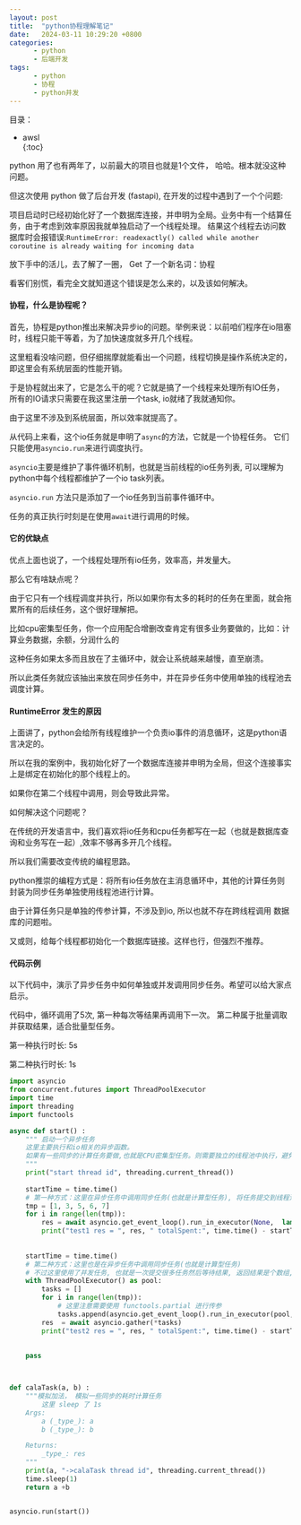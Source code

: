 ```yaml
---
layout: post
title:  "python协程理解笔记"
date:   2024-03-11 10:29:20 +0800
categories:
      - python
      - 后端开发
tags:
      - python
      - 协程
      - python并发
---
```



目录：
* awsl  
{:toc}

python 用了也有两年了，以前最大的项目也就是1个文件， 哈哈。根本就没这种问题。

但这次使用 python 做了后台开发 (fastapi), 在开发的过程中遇到了一个个问题:

项目启动时已经初始化好了一个数据库连接，并申明为全局。业务中有一个结算任务，由于考虑到效率原因我就单独启动了一个线程处理。
结果这个线程去访问数据库时会报错误:`RuntimeError: readexactly() called while another coroutine is already waiting for incoming data`

放下手中的活儿，去了解了一圈， Get 了一个新名词：协程

看客们别慌，看完全文就知道这个错误是怎么来的，以及该如何解决。

#### 协程，什么是协程呢？

首先，协程是python推出来解决异步io的问题。举例来说：以前咱们程序在io阻塞时，线程只能干等着，为了加快速度就多开几个线程。

这里粗看没啥问题，但仔细揣摩就能看出一个问题，线程切换是操作系统决定的，即这里会有系统层面的性能开销。

于是协程就出来了，它是怎么干的呢？它就是搞了一个线程来处理所有IO任务，所有的IO请求只需要在我这里注册一个task, io就绪了我就通知你。

由于这里不涉及到系统层面，所以效率就提高了。

从代码上来看，这个io任务就是申明了`async`的方法，它就是一个协程任务。 它们只能使用`asyncio.run`来进行调度执行。

`asyncio`主要是维护了事件循环机制，也就是当前线程的io任务列表, 可以理解为python中每个线程都维护了一个io task列表。

`asyncio.run` 方法只是添加了一个io任务到当前事件循环中。

任务的真正执行时刻是在使用`await`进行调用的时候。 

#### 它的优缺点
优点上面也说了，一个线程处理所有io任务，效率高，并发量大。

那么它有啥缺点呢？

由于它只有一个线程调度并执行，所以如果你有太多的耗时的任务在里面，就会拖累所有的后续任务，这个很好理解把。

比如cpu密集型任务，你一个应用配合增删改查肯定有很多业务要做的，比如：计算业务数据，余额，分润什么的

这种任务如果太多而且放在了主循环中，就会让系统越来越慢，直至崩溃。

所以此类任务就应该抽出来放在同步任务中，并在异步任务中使用单独的线程池去调度计算。

#### RuntimeError 发生的原因
上面讲了，python会给所有线程维护一个负责io事件的消息循环，这是python语言决定的。

所以在我的案例中，我初始化好了一个数据库连接并申明为全局，但这个连接事实上是绑定在初始化的那个线程上的。

如果你在第二个线程中调用，则会导致此异常。

如何解决这个问题呢？

在传统的开发语言中，我们喜欢将io任务和cpu任务都写在一起（也就是数据库查询和业务写在一起）,效率不够再多开几个线程。

所以我们需要改变传统的编程思路。

python推崇的编程方式是：将所有io任务放在主消息循环中，其他的计算任务则封装为同步任务单独使用线程池进行计算。

由于计算任务只是单独的传参计算，不涉及到io, 所以也就不存在跨线程调用 数据库的问题啦。

又或则，给每个线程都初始化一个数据库链接。这样也行，但强烈不推荐。


#### 代码示例
  以下代码中，演示了异步任务中如何单独或并发调用同步任务。希望可以给大家点启示。
  
  代码中，循环调用了5次, 第一种每次等结果再调用下一次。 第二种属于批量调取并获取结果，适合批量型任务。
  
  第一种执行时长: 5s 
  
  第二种执行时长: 1s

```python
import asyncio
from concurrent.futures import ThreadPoolExecutor
import time
import threading
import functools

async def start() :
    """ 启动一个异步任务
    这里主要执行和io相关的异步函数。
    如果有一些同步的计算任务要做,也就是CPU密集型任务。则需要独立的线程池中执行，避免阻塞主线程
    """
    print("start thread id", threading.current_thread())
    
    startTime = time.time()
    # 第一种方式：这里在异步任务中调用同步任务(也就是计算型任务), 将任务提交到线程池然后等待结果即可
    tmp = [1, 3, 5, 6, 7]
    for i in range(len(tmp)):
        res = await asyncio.get_event_loop().run_in_executor(None,  lambda: calaTask(tmp[i], 1))
        print("test1 res = ", res, " totalSpent:", time.time() - startTime)
        
        
    startTime = time.time()
    # 第二种方式：这里也是在异步任务中调用同步任务(也就是计算型任务)
    # 不过这里使用了并发任务, 也就是一次提交很多任务然后等待结果, 返回结果是个数组, 结果顺序等于提交顺序
    with ThreadPoolExecutor() as pool:
        tasks = []
        for i in range(len(tmp)):
            # 这里注意需要使用 functools.partial 进行传参
            tasks.append(asyncio.get_event_loop().run_in_executor(pool,  functools.partial(calaTask, a=tmp[i], b=2)))
        res  = await asyncio.gather(*tasks)
        print("test2 res = ", res, " totalSpent:", time.time() - startTime)
   
    
    pass



def calaTask(a, b) :
    """模拟加法， 模拟一些同步的耗时计算任务
        这里 sleep 了 1s
    Args:
        a (_type_): a
        b (_type_): b

    Returns:
        _type_: res
    """
    print(a, "->calaTask thread id", threading.current_thread())
    time.sleep(1)
    return a +b


asyncio.run(start())


```



